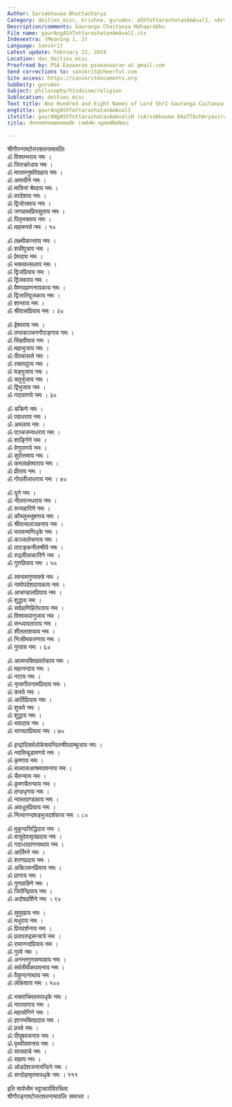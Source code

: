 ```yaml
---
Author: Sarvabhauma Bhattacharya
Category: deities_misc, krishna, gurudev, aShTottarashatanAmAvalI, sArvabhaumabhaTTAchArya
Description/comments: Gauranga Chaitanya Mahaprabhu
File name: gaurAngAShTottarashatanAmAvalI.itx
Indexextra: (Meaning 1, 2)
Language: Sanskrit
Latest update: February 22, 2019
Location: doc_deities_misc
Proofread by: PSA Easwaran psaeaswaran at gmail.com
Send corrections to: sanskrit@cheerful.com
Site access: https://sanskritdocuments.org
SubDeity: gurudev
Subject: philosophy/hinduism/religion
Sublocation: deities_misc
Text title: One Hundred and Eight Names of Lord ShrI Gauranga Caitanya Mahaprabhu
engtitle: gaurAngAShTottarashatanAmAvalI
itxtitle: gaurANgAShTottarashatanAmAvaliH (sArvabhauma bhaTTAchAryavirachitA)
title: गौराण्गाष्टोत्तरशतनामावलिः (सार्वभौम भट्टाचार्यविरचिता)

---
```

  
 श्रीगौरन्गाष्टोत्तरशतनामावलिः   
ॐ विश्वम्भराय नमः ।  
ॐ जितक्रोधाय नमः ।  
ॐ मायामनुषविग्रहाय नमः ।  
ॐ अमायीने नमः ।  
ॐ मायिनां श्रेष्ठाय नमः ।  
ॐ वरदेशाय नमः ।  
ॐ द्विजोत्तमाय नमः ।  
ॐ जगन्नाथप्रियसुताय नमः ।  
ॐ पितृभक्ताय नमः ।  
ॐ महामनसे नमः । १०  
  
ॐ लक्ष्मीकान्ताय नमः ।  
ॐ शचीपुत्राय नमः ।  
ॐ प्रेमदाय नमः ।  
ॐ भक्तवत्सलाय नमः ।  
ॐ द्विजप्रियाय नमः ।  
ॐ द्विजवराय नमः ।  
ॐ वैष्णवप्राणनायकाय नमः ।  
ॐ द्विजातिपूजकाय नमः ।  
ॐ शान्ताय नमः ।  
ॐ श्रीवासप्रियाय नमः । २०  
  
ॐ ईश्वराय नमः ।  
ॐ तप्तकाञ्चनगौराङ्गाय नमः ।  
ॐ सिंहग्रीवाय नमः ।  
ॐ महाभुजाय नमः ।  
ॐ पीतवाससे नमः ।  
ॐ रक्तपट्टाय नमः ।  
ॐ षड्भुजाय नमः ।  
ॐ चतुर्भुजाय नमः ।  
ॐ द्विभुजाय नमः ।  
ॐ गदापाणये नमः । ३०  
  
ॐ चक्रिणे नमः ।  
ॐ पद्मधराय नमः ।  
ॐ अमलाय नमः ।  
ॐ पाञ्चजन्यधराय नमः ।  
ॐ शार्ङ्गिणे नमः ।  
ॐ वेणुपाणये नमः ।  
ॐ सुरोत्तमाय नमः ।  
ॐ कमलाक्षेश्वराय नमः ।  
ॐ प्रीताय नमः ।  
ॐ गोपलीलाधराय नमः । ४०  
  
ॐ यूने नमः ।  
ॐ नीलरत्नधराय नमः ।  
ॐ रूप्यहारिणे नमः ।  
ॐ कौस्तुभभूषणाय नमः ।  
ॐ श्रीवत्सलाञ्छनाय नमः ।  
ॐ भास्वन्मणिधृके नमः ।  
ॐ कञ्जलोचनाय नमः ।  
ॐ ताटङ्कनीलश्रीये नमः ।  
ॐ रुद्रलीलाकारिणे नमः ।  
ॐ गुरुप्रियाय नमः । ५०  
  
ॐ स्वनामगुणवक्त्रे नमः ।  
ॐ नामोपदेशदायकाय नमः ।  
ॐ आचण्डालप्रियाय नमः ।  
ॐ शुद्धाय नमः ।  
ॐ सर्वप्राणिहितेरताय नमः ।  
ॐ विश्वरूपानुजाय नमः ।  
ॐ सन्ध्यावताराय नमः ।  
ॐ शीतलाशयाय नमः ।  
ॐ निःसीमकरुणाय नमः ।  
ॐ गुप्ताय नमः । ६०  
  
ॐ आत्मभक्तिप्रवर्तकाय नमः ।  
ॐ महानन्दाय नमः ।  
ॐ नटाय नमः ।  
ॐ नृत्यगीतनामप्रियाय नमः ।  
ॐ कवये नमः ।  
ॐ आर्तिप्रियाय नमः ।  
ॐ शुचये नमः ।  
ॐ शुद्धाय नमः ।  
ॐ भावदाय नमः ।  
ॐ भागवतप्रियाय नमः । ७०  
  
ॐ इन्द्रादिसर्वलोकेशवन्दितश्रीपदाम्बुजाय नमः ।  
ॐ न्यासिचूडामणये नमः ।  
ॐ कृष्णाय नमः ।  
ॐ सन्न्यासआश्रमपावनाय नमः ।  
ॐ चैतन्याय नमः ।  
ॐ कृष्णचैतन्याय नमः ।  
ॐ दण्डधृगाय नमः ।  
ॐ न्यस्तदण्डकाय नमः ।  
ॐ अवधूतप्रियाय नमः ।  
ॐ नित्यानन्दषड्भुजदर्शकाय नमः । ८०  
  
ॐ मुकुन्दसिद्धिदाय नमः ।  
ॐ वासुदेवामृतप्रदाय नमः ।  
ॐ गदाधरप्राणनाथाय नमः ।  
ॐ आर्तिघ्ने नमः ।  
ॐ शरणप्रदाय नमः ।  
ॐ अकिञ्चनप्रियाय नमः ।  
ॐ प्राणाय नमः ।  
ॐ गुणग्राहिणे नमः ।  
ॐ जितेन्द्रियाय नमः ।  
ॐ अदोषदर्शिने नमः । ९०  
  
ॐ सुमुखाय नमः ।  
ॐ मधुराय नमः ।  
ॐ प्रियदर्शनाय नमः ।  
ॐ प्रतापरुद्रसन्त्रात्रे नमः ।  
ॐ रामानन्दप्रियाय नमः ।  
ॐ गुरवे नमः ।  
ॐ अनन्तगुणसम्पन्नाय नमः ।  
ॐ सर्वतीर्थैकपावनाय नमः ।  
ॐ वैकुण्ठनाथाय नमः ।  
ॐ लोकेशाय नमः । १००  
  
ॐ भक्ताभिमतरूपधृके नमः ।  
ॐ नारायणाय नमः ।  
ॐ महायोगिने नमः ।  
ॐ ज्ञानभक्तिप्रदाय नमः ।  
ॐ प्रभवे नमः ।  
ॐ पीयूषवचनाय नमः ।  
ॐ पृथ्वीपावनाय नमः ।  
ॐ सत्यवाचे नमः ।  
ॐ सहाय नमः ।  
ॐ ओडदेशजनानन्दिने नमः ।  
ॐ सन्दोहामृतरूपधृके नमः । १११  
  
इति सार्वभौम भट्टाचार्यविरचिता  
  श्रीगौरङ्गाष्टोत्तरशतनामावलिः समाप्ता ।  
  
  
